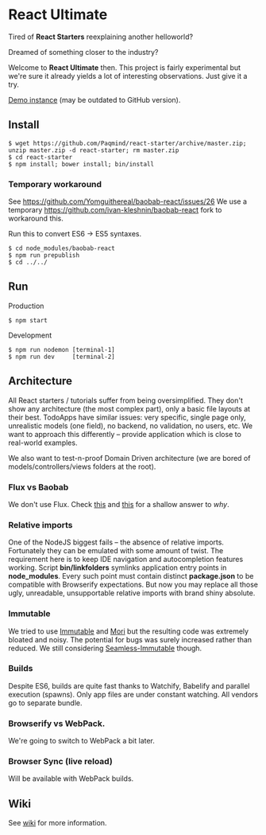 # React Ultimate

Tired of **React Starters** reexplaining another helloworld?

Dreamed of something closer to the industry?

Welcome to **React Ultimate** then. This project is fairly experimental but we're sure it already
yields a lot of interesting observations. Just give it a try.

[Demo instance](http://react-starter.paqmind.com/) (may be outdated to GitHub version).

## Install

```
$ wget https://github.com/Paqmind/react-starter/archive/master.zip; unzip master.zip -d react-starter; rm master.zip
$ cd react-starter
$ npm install; bower install; bin/install
```

### Temporary workaround

See https://github.com/Yomguithereal/baobab-react/issues/26
We use a temporary https://github.com/ivan-kleshnin/baobab-react fork to workaround this.

Run this to convert ES6 -> ES5 syntaxes.
```
$ cd node_modules/baobab-react
$ npm run prepublish
$ cd ../../
```

## Run

Production
```
$ npm start
```

Development
```
$ npm run nodemon [terminal-1]
$ npm run dev     [terminal-2]
```

## Architecture

All React starters / tutorials suffer from being oversimplified.
They don't show any architecture (the most complex part), only a basic file layouts at their best.
TodoApps have similar issues: very specific, single page only, unrealistic models (one field),
no backend, no validation, no users, etc.
We want to approach this differently – provide application which is close to real-world examples.

We also want to test-n-proof Domain Driven architecture (we are bored of models/controllers/views folders
at the root).

### Flux vs Baobab

We don't use Flux. Check [this](https://github.com/acdlite/flummox/issues/63) and
[this](http://christianalfoni.github.io/javascript/2015/02/06/plant-a-baobab-tree-in-your-flux-application.html)
for a shallow answer to *why*.

### Relative imports

One of the NodeJS biggest fails – the absence of relative imports. Fortunately they can be emulated with
some amount of twist. The requirement here is to keep IDE navigation and autocompletion features working.
Script **bin/linkfolders** symlinks application entry points in **node_modules**. Every such point must contain distinct
**package.json** to be compatible with Browserify expectations. But now you may replace all those
ugly, unreadable, unsupportable relative imports with brand shiny absolute.

### Immutable

We tried to use [Immutable](https://github.com/facebook/immutable-js) and [Mori](https://github.com/swannodette/mori)
but the resulting code was extremely bloated and noisy. The potential for bugs was surely increased rather
than reduced. We still considering [Seamless-Immutable](https://github.com/rtfeldman/seamless-immutable) though.

### Builds

Despite ES6, builds are quite fast thanks to Watchify, Babelify and parallel execution (spawns).
Only app files are under constant watching. All vendors go to separate bundle.

### Browserify vs WebPack.

We're going to switch to WebPack a bit later.

### Browser Sync (live reload)

Will be available with WebPack builds.

## Wiki

See [wiki](https://github.com/Paqmind/react-starter/wiki/Workflow) for more information.

